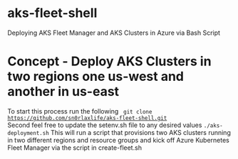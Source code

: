# aks-fleet-shell
Deploying AKS Fleet Manager and AKS Clusters in Azure via Bash Script

<h1> Concept - Deploy AKS Clusters in two regions one us-west and another in us-east</h1>

To start this process run the following
<code> git clone https://github.com/sn0rlaxlife/aks-fleet-shell.git </code>
Second feel free to update the setenv.sh file to any desired values
<code>./aks-deployment.sh</code>
This will run a script that provisions two AKS clusters running in two different regions and resource groups and kick off Azure Kubernetes Fleet Manager via the script in create-fleet.sh

